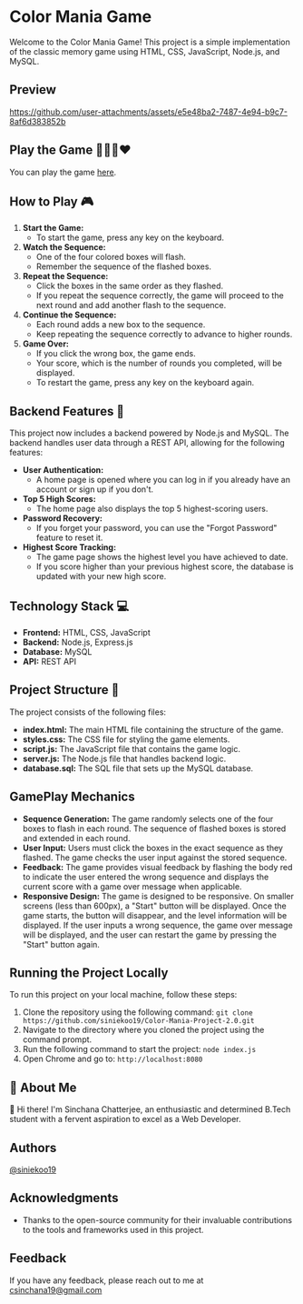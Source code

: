 # Color Mania Game
Welcome to the Color Mania Game! This project is a simple implementation of the classic memory game using HTML, CSS, JavaScript, Node.js, and MySQL.

## Preview
https://github.com/user-attachments/assets/e5e48ba2-7487-4e94-b9c7-8af6d383852b


## Play the Game 💜💛💙❤️
You can play the game [here](https://siniekoo19.github.io/Color-Mania/).

## How to Play 🎮
1. **Start the Game:**
   - To start the game, press any key on the keyboard.
2. **Watch the Sequence:**
   - One of the four colored boxes will flash.
   - Remember the sequence of the flashed boxes.
3. **Repeat the Sequence:**
   - Click the boxes in the same order as they flashed.
   - If you repeat the sequence correctly, the game will proceed to the next round and add another flash to the sequence.
4. **Continue the Sequence:**
   - Each round adds a new box to the sequence.
   - Keep repeating the sequence correctly to advance to higher rounds.
5. **Game Over:**
   - If you click the wrong box, the game ends.
   - Your score, which is the number of rounds you completed, will be displayed.
   - To restart the game, press any key on the keyboard again.

## Backend Features 🚀
This project now includes a backend powered by Node.js and MySQL. The backend handles user data through a REST API, allowing for the following features:
- **User Authentication:** 
  - A home page is opened where you can log in if you already have an account or sign up if you don't.
- **Top 5 High Scores:**
  - The home page also displays the top 5 highest-scoring users.
- **Password Recovery:**
  - If you forget your password, you can use the "Forgot Password" feature to reset it.
- **Highest Score Tracking:**
  - The game page shows the highest level you have achieved to date.
  - If you score higher than your previous highest score, the database is updated with your new high score.

## Technology Stack 💻
- **Frontend:** HTML, CSS, JavaScript
- **Backend:** Node.js, Express.js
- **Database:** MySQL
- **API:** REST API

## Project Structure 🚀
The project consists of the following files:
- **index.html:** The main HTML file containing the structure of the game.
- **styles.css:** The CSS file for styling the game elements.
- **script.js:** The JavaScript file that contains the game logic.
- **server.js:** The Node.js file that handles backend logic.
- **database.sql:** The SQL file that sets up the MySQL database.

## GamePlay Mechanics
- **Sequence Generation:** The game randomly selects one of the four boxes to flash in each round. The sequence of flashed boxes is stored and extended in each round.
- **User Input:** Users must click the boxes in the exact sequence as they flashed. The game checks the user input against the stored sequence.
- **Feedback:** The game provides visual feedback by flashing the body red to indicate the user entered the wrong sequence and displays the current score with a game over message when applicable.
- **Responsive Design:** The game is designed to be responsive. On smaller screens (less than 600px), a "Start" button will be displayed. Once the game starts, the button will disappear, and the level information will be displayed. If the user inputs a wrong sequence, the game over message will be displayed, and the user can restart the game by pressing the "Start" button again.

## Running the Project Locally

To run this project on your local machine, follow these steps:

1. Clone the repository using the following command: ```git clone https://github.com/siniekoo19/Color-Mania-Project-2.0.git``` 
2. Navigate to the directory where you cloned the project using the command prompt.
3. Run the following command to start the project: ```node index.js```
4. Open Chrome and go to: ```http://localhost:8080```
 


## 🚀 About Me
👋 Hi there! I'm Sinchana Chatterjee, an enthusiastic and determined B.Tech student with a fervent aspiration to excel as a Web Developer.

## Authors
[@siniekoo19](https://github.com/siniekoo19)

## Acknowledgments
- Thanks to the open-source community for their invaluable contributions to the tools and frameworks used in this project.

## Feedback
If you have any feedback, please reach out to me at csinchana19@gmail.com


